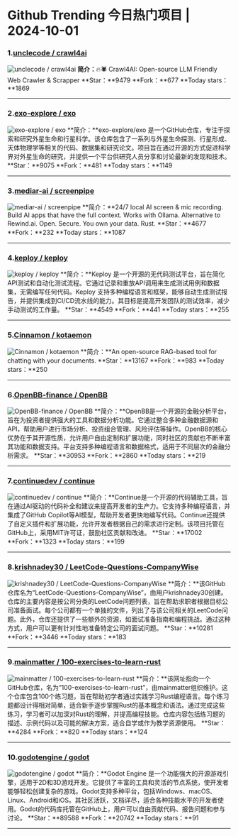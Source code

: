 # Github Trending 今日热门项目 | 2024-10-01
### 1.[unclecode / crawl4ai](https://github.com/unclecode/crawl4ai)

![unclecode / crawl4ai](https://opengraph.githubassets.com/202814dc749f77f0bbc40576b543217e052ae90abe9b8e9d3111e32f6cc74937/unclecode/crawl4ai)
**简介：**🔥🕷️ Crawl4AI: Open-source LLM Friendly Web Crawler & Scrapper
**Star：**9479
**Fork：**677
**Today stars：**1869

---

### 2.[exo-explore / exo](https://github.com/exo-explore/exo)

![exo-explore / exo](https://opengraph.githubassets.com/1176b039cd77bde5a4d7d998e3d60720e89abde307115e4effae7c39f3dcd319/exo-explore/exo)
**简介：**exo-explore/exo 是一个GitHub仓库，专注于探索和研究外星生命和行星科学。该仓库包含了一系列与外星生命探测、行星形成、天体物理学等相关的代码、数据集和研究论文。项目旨在通过开源的方式促进科学界对外星生命的研究，并提供一个平台供研究人员分享和讨论最新的发现和技术。
**Star：**9075
**Fork：**481
**Today stars：**1149

---

### 3.[mediar-ai / screenpipe](https://github.com/mediar-ai/screenpipe)

![mediar-ai / screenpipe](https://opengraph.githubassets.com/2d68b22d0e158f2197109443c280e92c25c0ba982d934452569a4499265af550/mediar-ai/screenpipe)
**简介：**24/7 local AI screen & mic recording. Build AI apps that have the full context. Works with Ollama. Alternative to Rewind.ai. Open. Secure. You own your data. Rust.
**Star：**4677
**Fork：**232
**Today stars：**1087

---

### 4.[keploy / keploy](https://github.com/keploy/keploy)

![keploy / keploy](https://repository-images.githubusercontent.com/449649393/3df356de-a8d9-43a5-925b-a75a795af9e3)
**简介：**Keploy 是一个开源的无代码测试平台，旨在简化API测试和自动化测试流程。它通过记录和重放API调用来生成测试用例和数据集，无需编写任何代码。Keploy 支持多种编程语言和框架，能够自动生成测试报告，并提供集成到CI/CD流水线的能力。其目标是提高开发团队的测试效率，减少手动测试的工作量。
**Star：**4549
**Fork：**441
**Today stars：**255

---

### 5.[Cinnamon / kotaemon](https://github.com/Cinnamon/kotaemon)

![Cinnamon / kotaemon](https://opengraph.githubassets.com/613f86163ad4e6ecf94df5f9eb379908bce630cb44acc8da037b84563a9c3db4/Cinnamon/kotaemon)
**简介：**An open-source RAG-based tool for chatting with your documents.
**Star：**13167
**Fork：**983
**Today stars：**250

---

### 6.[OpenBB-finance / OpenBB](https://github.com/OpenBB-finance/OpenBB)

![OpenBB-finance / OpenBB](https://repository-images.githubusercontent.com/323048702/4659bbdb-ae11-4f51-8a16-860fa9dfc551)
**简介：**OpenBB是一个开源的金融分析平台，旨在为投资者提供强大的工具和数据分析功能。它通过整合多种金融数据源和API，帮助用户进行市场分析、投资组合管理、风险评估等操作。OpenBB的核心优势在于其开源性质，允许用户自由定制和扩展功能，同时社区的贡献也不断丰富其功能和数据支持。平台支持多种编程语言和数据格式，适用于不同层次的金融分析需求。
**Star：**30953
**Fork：**2860
**Today stars：**219

---

### 7.[continuedev / continue](https://github.com/continuedev/continue)

![continuedev / continue](https://opengraph.githubassets.com/51ba3c53de1a5f22596e9b04b3ae8684aa1cb4eaa30f3068aed04aa052abba06/continuedev/continue)
**简介：**Continue是一个开源的代码辅助工具，旨在通过AI驱动的代码补全和建议来提高开发者的生产力。它支持多种编程语言，并集成了GitHub Copilot等AI模型，帮助开发者更快地编写代码。Continue还提供了自定义插件和扩展功能，允许开发者根据自己的需求进行定制。该项目托管在GitHub上，采用MIT许可证，鼓励社区贡献和改进。
**Star：**17002
**Fork：**1323
**Today stars：**199

---

### 8.[krishnadey30 / LeetCode-Questions-CompanyWise](https://github.com/krishnadey30/LeetCode-Questions-CompanyWise)

![krishnadey30 / LeetCode-Questions-CompanyWise](https://opengraph.githubassets.com/0aa3e32989ca52fa3a91642d7164a22a2a6a459c4492928c3591138ec23b16a7/krishnadey30/LeetCode-Questions-CompanyWise)
**简介：**该GitHub仓库名为“LeetCode-Questions-CompanyWise”，由用户krishnadey30创建。仓库的主要内容是按公司分类的LeetCode问题列表，旨在帮助求职者根据目标公司准备面试。每个公司都有一个单独的文件，列出了与该公司相关的LeetCode问题。此外，仓库还提供了一些额外的资源，如面试准备指南和编程挑战。通过这种方式，用户可以更有针对性地准备特定公司的面试问题。
**Star：**10281
**Fork：**3446
**Today stars：**183

---

### 9.[mainmatter / 100-exercises-to-learn-rust](https://github.com/mainmatter/100-exercises-to-learn-rust)

![mainmatter / 100-exercises-to-learn-rust](https://opengraph.githubassets.com/908b4604be109e1a0753054089abdfefcf24d42cb2c9059839d371a208290c77/mainmatter/100-exercises-to-learn-rust)
**简介：**该网址指向一个GitHub仓库，名为“100-exercises-to-learn-rust”，由mainmatter组织维护。这个仓库包含100个练习题，旨在帮助初学者通过实践学习Rust编程语言。每个练习题都设计得相对简单，适合新手逐步掌握Rust的基本概念和语法。通过完成这些练习，学习者可以加深对Rust的理解，并提高编程技能。仓库内容包括练习题的描述、示例代码以及可能的解决方案，适合自学或作为教学资源使用。
**Star：**4284
**Fork：**820
**Today stars：**124

---

### 10.[godotengine / godot](https://github.com/godotengine/godot)

![godotengine / godot](https://opengraph.githubassets.com/31c19ad18cdc6b90dd20c5be7f92e942d37b7c0f675104c0b37c8f90ed839fde/godotengine/godot)
**简介：**Godot Engine 是一个功能强大的开源游戏引擎，适用于2D和3D游戏开发。它提供了丰富的工具和灵活的节点系统，使开发者能够轻松创建复杂的游戏。Godot支持多种平台，包括Windows、macOS、Linux、Android和iOS。其社区活跃，文档详尽，适合各种技能水平的开发者使用。Godot的代码库托管在GitHub上，用户可以自由贡献代码、报告问题和参与讨论。
**Star：**89588
**Fork：**20742
**Today stars：**91

---

